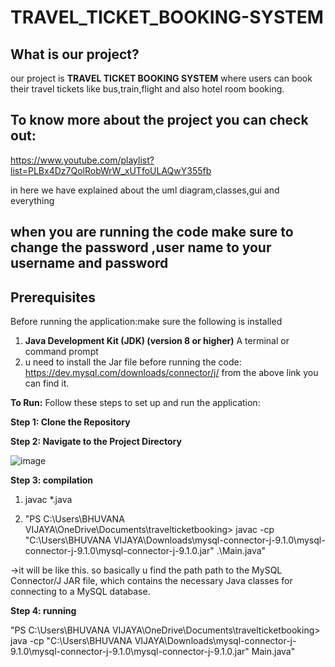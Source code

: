 # TRAVEL_TICKET_BOOKING-SYSTEM

## What is our project?
our project is **TRAVEL TICKET BOOKING SYSTEM** where users can book their travel tickets like bus,train,flight and also hotel room booking.

## To know more about the project you can check out:

https://www.youtube.com/playlist?list=PLBx4Dz7QolRobWrW_xUTfoULAQwY355fb

in here we have explained about the uml diagram,classes,gui and everything

## when you are running the code make sure to change the password ,user name to your username and password

## Prerequisites
Before running the application:make sure the following is installed
1. **Java Development Kit (JDK) (version 8 or higher)**
A terminal or command prompt
2. u need to install the Jar file before running the code:
   https://dev.mysql.com/downloads/connector/j/
   from the above link you can find it.

**To Run:**
Follow these steps to set up and run the application:

**Step 1: Clone the Repository**

**Step 2: Navigate to the Project Directory**

![image](https://github.com/user-attachments/assets/fd434893-af52-4e0b-9274-ccf0965b6480)


**Step 3: compilation**

1. javac *.java

2. "PS C:\Users\BHUVANA VIJAYA\OneDrive\Documents\travelticketbooking> javac -cp "C:\Users\BHUVANA VIJAYA\Downloads\mysql-connector-j-9.1.0\mysql-connector-j-9.1.0\mysql-connector-j-9.1.0.jar" .\Main.java"

->it will be like this. so basically u find the path path to the MySQL Connector/J JAR file, which contains the necessary Java classes for connecting to a MySQL database.

**Step 4: running** 

"PS C:\Users\BHUVANA VIJAYA\OneDrive\Documents\travelticketbooking> java -cp "C:\Users\BHUVANA VIJAYA\Downloads\mysql-connector-j-9.1.0\mysql-connector-j-9.1.0\mysql-connector-j-9.1.0.jar" Main.java"








